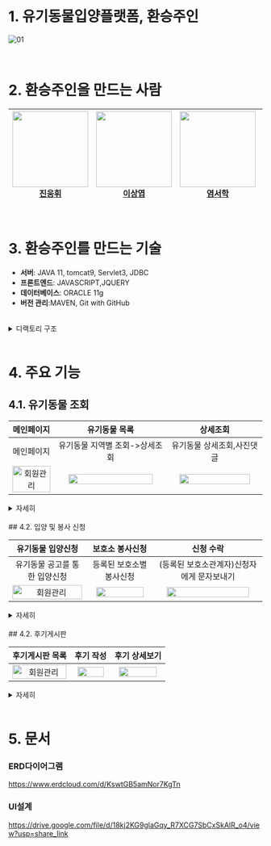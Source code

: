 

# 1. 유기동물입양플랫폼, 환승주인

<div>

![01](readme/img/logo.png)

</div>

<br/>

# 2. 환승주인을 만드는 사람

| <img src="readme/img/웅휘.jpeg" width=150px><br />[진웅휘](https://github.com/woongwhee) | <img src="readme/img/.jpeg" width=150px><br />[이상엽](https://github.com/Lee-sang-yeop) | <img src="readme/img/서학.jpeg" width=150px><br />[염서학](https://github.com/YEOMCODING) | <img src="readme/img/현정.jpeg" width=150px><br />[장현정](https://github.com/HyunjeongJang) | <img src="readme/img/지호.jpeg" width=150px><br />[김지호](https://github.com/KJeeu) | <img src="readme/img/도윤.jpeg" width=150px><br />[김도윤](https://github.com/kimdory) |
|:-----------------------------------------------------------------------------------:|:-------------------------------------------------------------------------------------:|:------------------------------------------------------------------------------------:|:---------------------------------------------------------------------------------------:|:-------------------------------------------------------------------------------:|:---------------------------------------------------------------------------------:|

<br/>

# 3. 환승주인를 만드는 기술

- **서버**: JAVA 11, tomcat9, Servlet3, JDBC 
- **프론트엔드**:  JAVASCRIPT,JQUERY
- **데이터베이스**: ORACLE 11g
- **버전 관리**:MAVEN, Git with GitHub

<br>
<details>
<summary>디랙토리 구조</summary>
<div markdown="1">

  ```
  .
  ├──java
  │   ├──domain 
  │   │   ├──dao # 
  │   │   ├──dto # 외부api간 데이터 교환용폴더
  │   │   ├──vo # 
  │   │   └──type # enum
  │   └──web #비지니스 로직
  ├──resource
  │   ├──key # api키 관리용 xml폴더
  │   └──sql # sql문 저장용 xml폴더
  ├──webapp
  │   ├──js 자바스크립트 파일저장용폴더
  │   ├──img 이미지 리소스 저장용폴더
  │   ├──smarteditor2 스마트에디터 관련코드
  │   ├──css css파일 저장용폴더
  │   └──view# jsp파일 저장용폴더
      
file #첨부파일 저장용폴더 ($tomcathome/webapps/file)
       
  ```
</div>
</details>
<br/>

# 4. 주요 기능


## 4.1. 유기동물 조회

|                              메인페이지                               |                              유기동물  목록                               |                                상세조회                                 |
|:----------------------------------------------------------------:|:-------------------------------------------------------------------:|:-------------------------------------------------------------------:|
|                              메인페이지                               |                          유기동물 지역별 조회->상세조회                          |                           유기동물 상세조회,사진댓글                            |
| <img src="readme/gif/main.gif" alt="회원관리" style="width:100%;" /> | <img src="readme/gif/noticeSearch.gif" alt="" style="width:90%;" /> | <img src="readme/gif/noticeDetail.gif" alt="" style="width:90%;" /> |

<details>
<summary>자세히</summary>
<div markdown="1">

##### 메인페이지 
     메인페이지에서는 사용자에게 대부분의 기능에 간단하게 접근 할 수 있도록 설계 해놨습니다.
     유기동물 목록은 slick 라이브러리를 가저와서 구현했습니다.
##### 유기동물 검색 
     유기동물 검색은 비동기 형식으로 검색 할 수 있으며 페이징 형식을 
    무한 스크롤 형식으로 만들어놔 부드럽게 넘어갈 수 있습니다.
##### 유기동물 상세조회  
    유기동물 상세 조회로 해당 동물에 대한 자세한 정보를 조회 할 수 있으며
    유기동물에게 따뜻한 응원의 메세지와 보호소에 방문해서 찍은 사진을 댓글을 통해 남길 수 있다. 


</div>
</details>

<br/>
## 4.2. 입양 및 봉사 신청

|                             유기동물 입양신청                             |                               보호소 봉사신청                                |                                 신청 수락                                 |
|:-----------------------------------------------------------------:|:---------------------------------------------------------------------:|:---------------------------------------------------------------------:|
|                         유기동물 공고를 통한 입양신청                          |                             등록된 보호소별 봉사신청                             |                        (등록된 보호소관계자)신청자에게 문자보내기                        |
| <img src="readme/gif/adopt.gif" alt="회원관리" style="width:100%;" /> | <img src="readme/gif/volunteerApply.gif" alt="" style="width:90%;" /> | <img src="readme/gif/volunteerAgree.gif" alt="" style="width:90%;" /> |

<details>
<summary>자세히</summary>
<div markdown="1">

##### 유기동물 입양신청
     등록된 유기동물에 대한 입양신청서를 작성 할 수 있다. 
    진정성 있는 장문의 입양신청서를 사용자에게 작성하게 강제한다.
##### 보호소 봉사신청
    사이트에 등록된 보호소에 봉사를 신청을 할 수 있는 페이지다.
##### 신청 수락
    사이트에 등록된 보호소 관계자의 경우 사이트에서 들어온 입양신청서와 봉사신청서를 간편하게 조회 할 수 있다. 
    확인 여부를 체크하여 확인되지 않은 신청서의 경우 사이트 관리자가 한번더 공지를 해줄수 있도록 했다.
    조회한 정보를 바탕으로 수락여부를 문자로 발송 할 수 있는 서비스도 제공한다.
    

</div>
</details>

<br/>
## 4.2. 후기게시판

|                                후기게시판 목록                                |                               후기 작성                                |                               후기 상세보기                               |
|:----------------------------------------------------------------------:|:------------------------------------------------------------------:|:-------------------------------------------------------------------:|
| <img src="readme/gif/reviewList.gif" alt="회원관리" style="width:100%;" /> | <img src="readme/gif/naverEditer.gif" alt="" style="width:90%;" /> | <img src="readme/gif/reviewDetail.gif" alt="" style="width:90%;" /> |

<details>
<summary>자세히</summary>
<div markdown="1">

##### 후기게시판 목록
     등록된 후기들을 비동기 처리된 무한스크롤로 10개 단위로 볼 수 있다.
##### 보호소 봉사신청
     게시판작성을 네이버 에디터를 통해 구현해 다체로운 게시글을 작성 할 수 있다.
     최대 5개의 첨부파일을 첨부 할 수 도록 설정했다.
##### 후기 상세보기
     후기 게시글을 상세 조회하는 페이지
     로그인된 사용자의 경우 댓글을 작성할수 있고 작성된 게시글과 댓글을 신고 할 수 있다.
     작성자의 경우 게시글을 수정 삭제 할 수 있다.
</div>
</details>

<br/>

# 5. 문서

### ERD다이어그램
  https://www.erdcloud.com/d/KswtGB5amNor7KgTn
### UI설계
  https://drive.google.com/file/d/18kj2KG9glaGqy_R7XCG7SbCxSkAlR_o4/view?usp=share_link
<br/>
